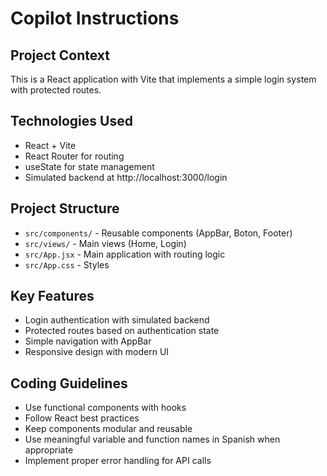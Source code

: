 # Copilot Instructions

<!-- Use this file to provide workspace-specific custom instructions to Copilot. For more details, visit https://code.visualstudio.com/docs/copilot/copilot-customization#_use-a-githubcopilotinstructionsmd-file -->

## Project Context
This is a React application with Vite that implements a simple login system with protected routes.

## Technologies Used
- React + Vite
- React Router for routing
- useState for state management
- Simulated backend at http://localhost:3000/login

## Project Structure
- `src/components/` - Reusable components (AppBar, Boton, Footer)
- `src/views/` - Main views (Home, Login)
- `src/App.jsx` - Main application with routing logic
- `src/App.css` - Styles

## Key Features
- Login authentication with simulated backend
- Protected routes based on authentication state
- Simple navigation with AppBar
- Responsive design with modern UI

## Coding Guidelines
- Use functional components with hooks
- Follow React best practices
- Keep components modular and reusable
- Use meaningful variable and function names in Spanish when appropriate
- Implement proper error handling for API calls

